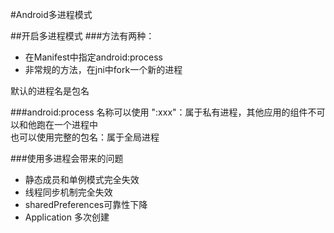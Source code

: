 #Android多进程模式


##开启多进程模式
###方法有两种：  
* 在Manifest中指定android:process
* 非常规的方法，在jni中fork一个新的进程  

默认的进程名是包名  

###android:process
名称可以使用 ":xxx"：属于私有进程，其他应用的组件不可以和他跑在一个进程中  
也可以使用完整的包名：属于全局进程

###使用多进程会带来的问题
* 静态成员和单例模式完全失效
* 线程同步机制完全失效
* sharedPreferences可靠性下降
* Application 多次创建

